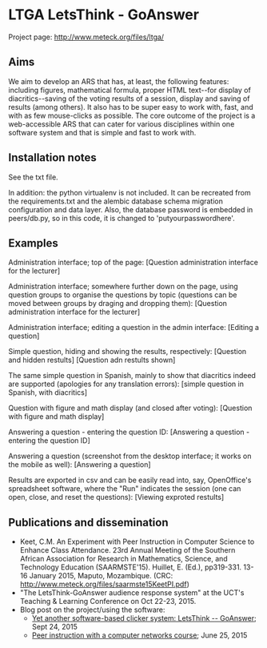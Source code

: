 # LTGA LetsThink - GoAnswer

Project page: http://www.meteck.org/files/ltga/

## Aims

We aim to develop an ARS that has, at least, the following features: including figures, mathematical formula, proper HTML text--for display of diacritics--saving of the voting results of a session, display and saving of results (among others). It also has to be super easy to work with, fast, and with as few mouse-clicks as possible.
The core outcome of the project is a web-accessible ARS that can cater for various disciplines within one software system and that is simple and fast to work with. 

## Installation notes

See the txt file. 

In addition: the python virtualenv is not included. It can be recreated from the requirements.txt and the alembic database schema  migration configuration and data layer. 
Also, the database password is embedded in peers/db.py, so in this code, it is changed to 'putyourpasswordhere'.

## Examples

Administration interface; top of the page: [Question administration interface for the lecturer]


Administration interface; somewhere further down on the page, using question groups to organise the questions by topic (questions can be moved between groups by draging and dropping them): [Question administration interface for the lecturer]


Administration interface; editing a question in the admin interface: [Editing a question]


Simple question, hiding and showing the results, respectively: [Question and hidden restults] [Question adn restults shown]


The same simple question in Spanish, mainly to show that diacritics indeed are supported (apologies for any translation errors): [simple question in Spanish, with diacritics]


Question with figure and math display (and closed after voting): [Question with figure and math display]


Answering a question - entering the question ID:
[Answering a question - entering the question ID]


Answering a question (screenshot from the desktop interface; it works on the mobile as well): [Answering a question]


Results are exported in csv and can be easily read into, say, OpenOffice's spreadsheet software, where the "Run" indicates the session (one can open, close, and reset the questions): [Viewing exproted restults]


## Publications and dissemination

* Keet, C.M. An Experiment with Peer Instruction in Computer Science to Enhance Class Attendance. 23rd Annual Meeting of the Southern African Association for Research in Mathematics, Science, and Technology Education (SAARMSTE'15). Huillet, E. (Ed.), pp319-331. 13-16 January 2015, Maputo, Mozambique. (CRC: http://www.meteck.org/files/saarmste15KeetPI.pdf)
* "The LetsThink-GoAnswer audience response system" at the UCT's Teaching & Learning Conference on Oct 22-23, 2015.
* Blog post on the project/using the software:
    * <a href="https://keet.wordpress.com/2015/09/24/yet-another-software-based-clicker-system-letsthink-goanswer/">Yet another software-based clicker system: LetsThink -- GoAnswer</a>; Sept 24, 2015
    * <a href="https://keet.wordpress.com/2015/06/25/peer-instruction-with-a-computer-networks-course/">Peer instruction with a computer networks course</a>; June 25, 2015

